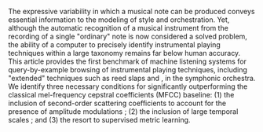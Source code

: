 
The expressive variability in which a musical note can be produced conveys essential information to the modeling of style and orchestration.
Yet, although the automatic recognition of a musical instrument from the recording of a single "ordinary" note is now considered a solved problem, the ability of a computer to precisely identify instrumental playing techniques within a large taxonomy remains far below human accuracy.
This article provides the first benchmark of machine listening systems for query-by-example browsing of instrumental playing techniques, including "extended" techniques such as reed slaps and , in the symphonic orchestra.
We identify three necessary conditions for significantly outperforming the classical mel-frequency cepstral coefficients (MFCC) baseline:
(1) the inclusion of second-order scattering coefficients to account for the presence of amplitude modulations ;
(2) the inclusion of large temporal scales ; and
(3) the resort to supervised metric learning.